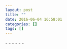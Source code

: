 ```yaml
---
layout: post
title: ""
date: 2016-06-04 16:58:01
categories: []
tags: []
---
```



\- - - - - -
